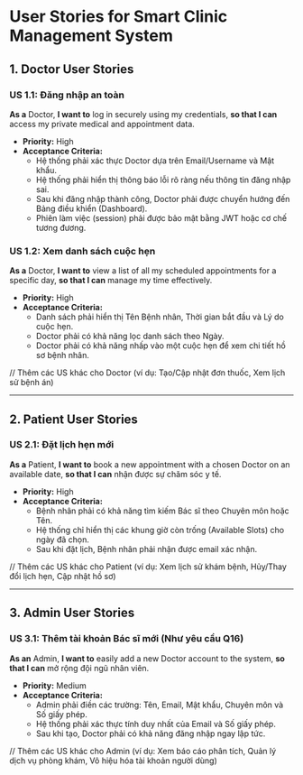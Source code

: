 # User Stories for Smart Clinic Management System

## 1. Doctor User Stories

### US 1.1: Đăng nhập an toàn
**As a** Doctor, **I want to** log in securely using my credentials, **so that I can** access my private medical and appointment data.
* **Priority:** High
* **Acceptance Criteria:**
    * Hệ thống phải xác thực Doctor dựa trên Email/Username và Mật khẩu.
    * Hệ thống phải hiển thị thông báo lỗi rõ ràng nếu thông tin đăng nhập sai.
    * Sau khi đăng nhập thành công, Doctor phải được chuyển hướng đến Bảng điều khiển (Dashboard).
    * Phiên làm việc (session) phải được bảo mật bằng JWT hoặc cơ chế tương đương.

### US 1.2: Xem danh sách cuộc hẹn
**As a** Doctor, **I want to** view a list of all my scheduled appointments for a specific day, **so that I can** manage my time effectively.
* **Priority:** High
* **Acceptance Criteria:**
    * Danh sách phải hiển thị Tên Bệnh nhân, Thời gian bắt đầu và Lý do cuộc hẹn.
    * Doctor phải có khả năng lọc danh sách theo Ngày.
    * Doctor phải có khả năng nhấp vào một cuộc hẹn để xem chi tiết hồ sơ bệnh nhân.

// Thêm các US khác cho Doctor (ví dụ: Tạo/Cập nhật đơn thuốc, Xem lịch sử bệnh án)

---

## 2. Patient User Stories

### US 2.1: Đặt lịch hẹn mới
**As a** Patient, **I want to** book a new appointment with a chosen Doctor on an available date, **so that I can** nhận được sự chăm sóc y tế.
* **Priority:** High
* **Acceptance Criteria:**
    * Bệnh nhân phải có khả năng tìm kiếm Bác sĩ theo Chuyên môn hoặc Tên.
    * Hệ thống chỉ hiển thị các khung giờ còn trống (Available Slots) cho ngày đã chọn.
    * Sau khi đặt lịch, Bệnh nhân phải nhận được email xác nhận.

// Thêm các US khác cho Patient (ví dụ: Xem lịch sử khám bệnh, Hủy/Thay đổi lịch hẹn, Cập nhật hồ sơ)

---

## 3. Admin User Stories

### US 3.1: Thêm tài khoản Bác sĩ mới (Như yêu cầu Q16)
**As an** Admin, **I want to** easily add a new Doctor account to the system, **so that I can** mở rộng đội ngũ nhân viên.
* **Priority:** Medium
* **Acceptance Criteria:**
    * Admin phải điền các trường: Tên, Email, Mật khẩu, Chuyên môn và Số giấy phép.
    * Hệ thống phải xác thực tính duy nhất của Email và Số giấy phép.
    * Sau khi tạo, Doctor phải có khả năng đăng nhập ngay lập tức.

// Thêm các US khác cho Admin (ví dụ: Xem báo cáo phân tích, Quản lý dịch vụ phòng khám, Vô hiệu hóa tài khoản người dùng)
